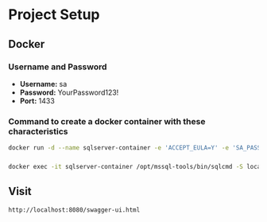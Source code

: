 # Project Setup

## Docker

### Username and Password

- **Username:** sa
- **Password:** YourPassword123!
- **Port:** 1433

### Command to create a docker container with these characteristics

```sh
docker run -d --name sqlserver-container -e 'ACCEPT_EULA=Y' -e 'SA_PASSWORD=YourPassword123!' -p 1433:1433 mcr.microsoft.com/mssql/server:latest
```
### 
```sh
docker exec -it sqlserver-container /opt/mssql-tools/bin/sqlcmd -S localhost -U sa -P YourPassword123! -Q "CREATE DATABASE nexus;"
```

## Visit
```
http://localhost:8080/swagger-ui.html
```